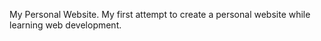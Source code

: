 My Personal Website.
My first attempt to create a personal website while learning web development.

